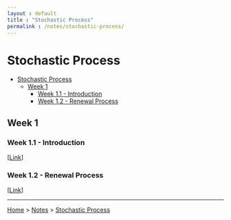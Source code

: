 ```yaml
---
layout : default
title : "Stochastic Process"
permalink : /notes/stochastic-process/
---
```


# Stochastic Process

- [Stochastic Process](#stochastic-process)
  - [Week 1](#week-1)
    - [Week 1.1 - Introduction](#week-11---introduction)
    - [Week 1.2 - Renewal Process](#week-12---renewal-process)

## Week 1

### Week 1.1 - Introduction

[[Link](/notes/stochastic-process/week-1.1/)]

### Week 1.2 - Renewal Process

[[Link](/notes/stochastic-process/week-1.2/)]

---

[Home](/) > [Notes](/notes/) > [Stochastic Process](/notes/stochastic-process/)